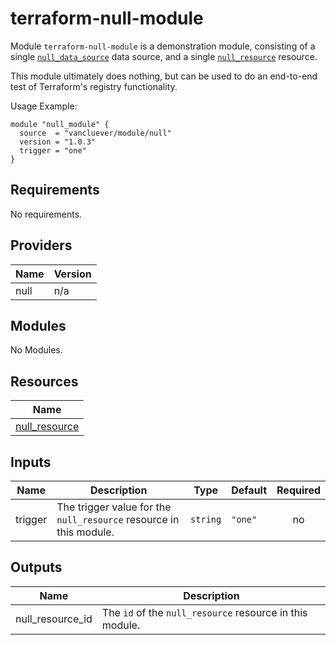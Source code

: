 # terraform-null-module

Module `terraform-null-module` is a demonstration module,
consisting of a single [`null_data_source`][null-data-source] data
source, and a single [`null_resource`][null-resource] resource.

This module ultimately does nothing, but can be used to do an
end-to-end test of Terraform's registry functionality.

[null-data-source]: https://www.terraform.io/docs/providers/null/data_source.html
[null-resource]: https://www.terraform.io/docs/providers/null/resource.html

Usage Example:

    module "null_module" {
      source  = "vancluever/module/null"
      version = "1.0.3"
      trigger = "one"
    }

## Requirements

No requirements.

## Providers

| Name | Version |
|------|---------|
| null | n/a |

## Modules

No Modules.

## Resources

| Name |
|------|
| [null_resource](https://registry.terraform.io/providers/hashicorp/null/latest/docs/resources/resource) |

## Inputs

| Name | Description | Type | Default | Required |
|------|-------------|------|---------|:--------:|
| trigger | The trigger value for the `null_resource` resource in this module. | `string` | `"one"` | no |

## Outputs

| Name | Description |
|------|-------------|
| null\_resource\_id | The `id` of the `null_resource` resource in this module. |
